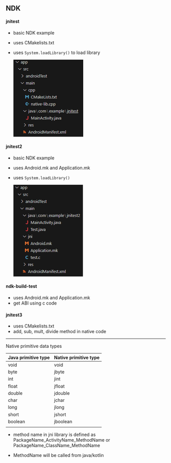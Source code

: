 ## NDK

#### jnitest
- basic NDK example
- uses CMakelists.txt
- uses ```System.loadLibrary()``` to load library

    ![jni test](images/jnitest.PNG)

#### jnitest2
- basic NDK example
- uses Android.mk and Application.mk
- uses ```System.loadLibrary()```

    ![jni test example](images/jnitest1.PNG)

#### ndk-build-test
- uses Android.mk and Application.mk
- get ABI using c code


#### jnitest3
- uses CMakelists.txt
- add, sub, mult, divide method in native code


************************************
Native primitive data types

|Java primitive type|Native primitive type|
|-------------------|---------------------|
|void|void|
|byte|jbyte|
|int|jint|
|float|jfloat|
|double|jdouble|
|char|jchar|
|long|jlong|
|short|jshort|
|boolean|jboolean|
|||


- method name in jni library is defined as PackageName_ActivityName_MethodName or PackageName_ClassName_MethodName 

- MethodName will be called from java/kotlin